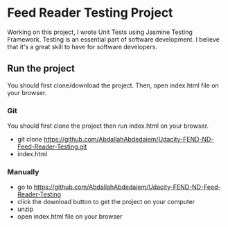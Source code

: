 # Feed Reader Testing Project

Working on this project, I wrote Unit Tests using Jasmine Testing Framework. Testing is an essential part of software development. I believe that it's a great skill to have for software developers.


## Run the project

You should first clone/download the project. Then, open index.html file on your browser.

### Git

You should first clone the project then run index.html on your browser.

* git clone https://github.com/AbdallahAbdedaiem/Udacity-FEND-ND-Feed-Reader-Testing.git
* index.html

### Manually

* go to https://github.com/AbdallahAbdedaiem/Udacity-FEND-ND-Feed-Reader-Testing
* click the download button to get the project on your computer
* unzip
* open index.html file on your browser




